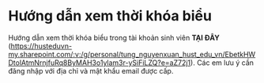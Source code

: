 # Hướng dẫn xem thời khóa biểu 

Hướng dẫn xem thời khóa biểu trong tài khoản sinh viên **TẠI ĐÂY** (https://husteduvn-my.sharepoint.com/:v:/g/personal/tung_nguyenxuan_hust_edu_vn/EbetkHWDtolAtmNrnjfuRq8ByMAH3o1ylam3r-ySiFiLZQ?e=aZ72j1).
Các em lưu ý cần đăng nhập với địa chỉ và mật khẩu email được cấp.